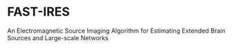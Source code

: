# FAST-IRES
An Electromagnetic Source Imaging Algorithm for Estimating Extended Brain Sources and Large-scale Networks
